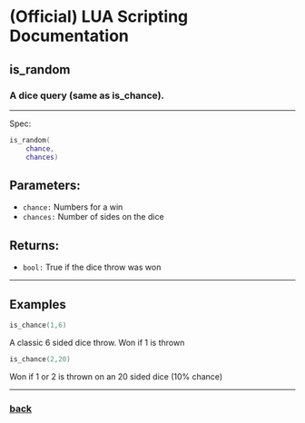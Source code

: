 
# (Official) LUA Scripting Documentation

## is_random

### A dice query (same as is_chance).
___
Spec:
```lua
is_random(
	chance,
	chances)
```
## Parameters:
- `chance:` Numbers for a win
- `chances:` Number of sides on the dice

## Returns:
- `bool:` True if the dice throw was won

___
## Examples
```lua
is_chance(1,6)
```
A classic 6 sided dice throw. Won if 1 is thrown
```lua
is_chance(2,20)
```
Won if 1 or 2 is thrown on an 20 sided dice (10% chance)

___
### [back](../other)
